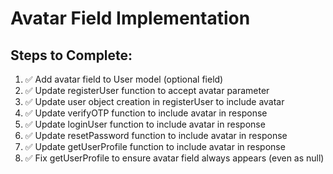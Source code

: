 # Avatar Field Implementation

## Steps to Complete:
1. ✅ Add avatar field to User model (optional field)
2. ✅ Update registerUser function to accept avatar parameter
3. ✅ Update user object creation in registerUser to include avatar
4. ✅ Update verifyOTP function to include avatar in response
5. ✅ Update loginUser function to include avatar in response
6. ✅ Update resetPassword function to include avatar in response
7. ✅ Update getUserProfile function to include avatar in response
8. ✅ Fix getUserProfile to ensure avatar field always appears (even as null)
